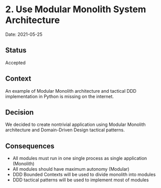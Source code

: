 # 2.  Use Modular Monolith System Architecture

Date: 2021-05-25

## Status

Accepted

## Context

An example of Modular Monolith architecture and tactical DDD implementation in Python is missing on the internet.

## Decision

We decided to create nontrivial application using Modular Monolith architecture and Domain-Driven Design tactical patterns.

## Consequences

- All modules must run in one single process as single application (Monolith)
- All modules should have maximum autonomy (Modular)
- DDD Bounded Contexts will be used to divide monolith into modules
- DDD tactical patterns will be used to implement most of modules